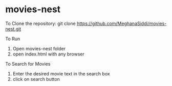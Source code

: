 # movies-nest

To Clone the repository:
git clone https://github.com/MeghanaSiddi/movies-nest.git 

To Run
1. Open movies-nest folder 
2. open index.html with any browser

To Search for Movies
1. Enter the desired movie text in the search box
2. click on search button

   

